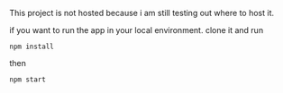 This project is not hosted because i am still testing out where to host it. 

if you want to run the app in your local environment. clone it and run 

``npm install``

then 

``npm start``

